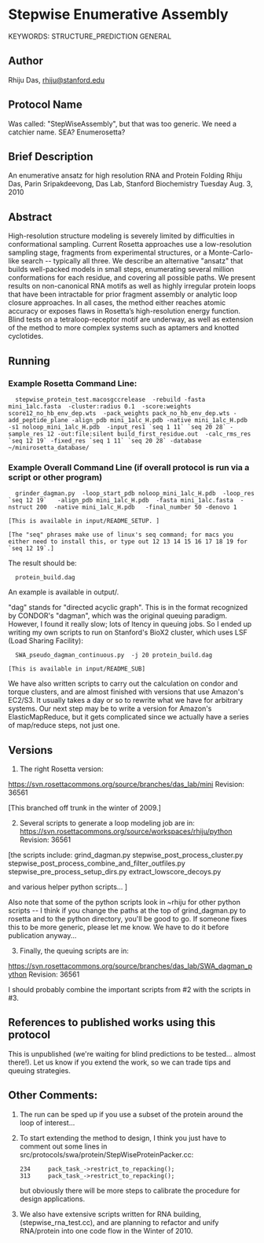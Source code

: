 # Stepwise Enumerative Assembly

KEYWORDS: STRUCTURE_PREDICTION GENERAL

## Author
Rhiju Das, rhiju@stanford.edu
## Protocol Name
Was called: "StepWiseAssembly", but that was too generic. 
We need a catchier name. SEA? Enumerosetta?

## Brief Description

An enumerative ansatz for high resolution RNA and Protein Folding
Rhiju Das, Parin Sripakdeevong, Das Lab, Stanford Biochemistry
Tuesday Aug. 3, 2010

## Abstract

High-resolution structure modeling is severely limited by difficulties in conformational sampling. Current Rosetta approaches use a low-resolution sampling stage, fragments from experimental structures, or a Monte-Carlo-like search -- typically all three. We describe an alternative "ansatz" that builds well-packed models in small steps, enumerating several million conformations for each residue, and covering all possible paths. We present results on non-canonical RNA motifs as well as highly irregular protein loops that have been intractable for prior fragment assembly or analytic loop closure approaches. In all cases, the method either reaches atomic accuracy or exposes flaws in Rosetta’s high-resolution energy function. Blind tests on a tetraloop-receptor motif are underway, as well as extension of the method to more complex systems such as aptamers and knotted cyclotides.


## Running
### Example Rosetta Command Line:

```
  stepwise_protein_test.macosgccrelease  -rebuild -fasta mini_1alc.fasta  -cluster:radius 0.1  -score:weights score12_no_hb_env_dep.wts  -pack_weights pack_no_hb_env_dep.wts -add_peptide_plane -align_pdb mini_1alc_H.pdb -native mini_1alc_H.pdb  -s1 noloop_mini_1alc_H.pdb  -input_res1 `seq 1 11` `seq 20 28` -sample_res 12 -out:file:silent build_first_residue.out  -calc_rms_res `seq 12 19` -fixed_res `seq 1 11` `seq 20 28` -database ~/minirosetta_database/
```

### Example Overall Command Line (if overall protocol is run via a script or other program)
```
  grinder_dagman.py  -loop_start_pdb noloop_mini_1alc_H.pdb  -loop_res  `seq 12 19`   -align_pdb mini_1alc_H.pdb  -fasta mini_1alc.fasta  -nstruct 200  -native mini_1alc_H.pdb   -final_number 50 -denovo 1

[This is available in input/README_SETUP. ]

[The "seq" phrases make use of linux's seq command; for macs you either need to install this, or type out 12 13 14 15 16 17 18 19 for `seq 12 19`.]
```
The result should be:
```
  protein_build.dag 
```
An example is available in output/.

"dag" stands for "directed acyclic graph". This is in the format recognized by CONDOR's "dagman", which was the original queuing paradigm.  However, I found it really slow; lots of ltency in queuing jobs. So I ended up writing my own scripts to run on Stanford's BioX2 cluster, which uses LSF (Load Sharing Facility):
```
  SWA_pseudo_dagman_continuous.py  -j 20 protein_build.dag  

[This is available in input/README_SUB]
```
We have also written scripts to carry out the calculation on condor and torque clusters, and are almost finished with versions that use Amazon's EC2/S3. It usually takes a day or so to rewrite what we have for arbitrary systems. Our next step may be to write a version for Amazon's ElasticMapReduce, but it gets complicated since we actually have a series of map/reduce steps, not just one. 


## Versions

1. The right Rosetta version:

https://svn.rosettacommons.org/source/branches/das_lab/mini
Revision: 36561

[This branched off trunk in the winter of 2009.]

2. Several scripts to generate a loop modeling job are in:
 https://svn.rosettacommons.org/source/workspaces/rhiju/python
 Revision: 36561

[the scripts  include:
  grind_dagman.py
 stepwise_post_process_cluster.py
 stepwise_post_process_combine_and_filter_outfiles.py
 stepwise_pre_process_setup_dirs.py
 extract_lowscore_decoys.py

 and various helper python scripts...
]

 Also note that some of the python scripts look in ~rhiju for other python scripts -- I think if you change the paths at the top of grind_dagman.py to rosetta and to the python directory, you'll be good to go. If someone fixes this to be more generic, please let me know. We have to do it before publication anyway...

3. Finally, the queuing scripts are in:

 https://svn.rosettacommons.org/source/branches/das_lab/SWA_dagman_python 
 Revision: 36561

  I should probably combine the important scripts from #2 with the scripts in #3.

## References to published works using this protocol

This is unpublished (we're waiting for blind predictions to be tested... almost there!). Let us know if you extend the work, so we can trade tips and queuing strategies.

## Other Comments:
1. The run can be sped up if you use a subset of the protein around the loop of interest... 

2. To start extending the method to design, I think you just have to comment out some lines in src/protocols/swa/protein/StepWiseProteinPacker.cc:
    ```
    234		pack_task_->restrict_to_repacking();
    313		pack_task_->restrict_to_repacking();
    ```
    but obviously there will be more steps to calibrate the procedure for design applications.

3. We also have extensive scripts written for RNA building, (stepwise_rna_test.cc), and are planning to refactor and unify RNA/protein into one code flow in the Winter of 2010. 
